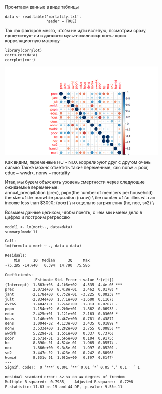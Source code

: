 Прочитаем данные в виде таблицы
```{r}
data <- read.table('mortality.txt',             
                   header = TRUE) 
```
Так как факторов много, чтобы не идти вслепую, посмотрим сразу, \
присутствует ли в датасете мультиколлинеарность через корреляционную матрицу
```{r}
library(corrplot)
corr<-cor(data)
corrplot(corr)
```
![png](https://github.com/VMVoron/Linear_regression_SPbU/blob/main/Rplot.png)

Как видим, переменные HC ~ NOX коррелируют друг с другом очень сильно
Также можно отметить такие переменные, как: nonw ~ poor, educ ~ wwdrk, nonw ~ mortality

Итак, мы будем объяснять уровень смертности через следующие ожидаемые переменные: \
annual_precipitation (prec), popn(the number of members per household) \
the size of the nonwhite population (nonw) \ 
the number of families with an income less than $3000; (poor) \ 
и отдельно загрязнения (hc, noc, so2) \

Возьмем данные целиком, чтобы понять, с чем мы имеем дело в цифрах и построим регрессию

```{r}
model1 <- lm(mort~., data=data)
summary(model1)
```
```{r}
Call:
lm(formula = mort ~ ., data = data)

Residuals:
    Min      1Q  Median      3Q     Max 
-75.285 -14.640   0.694  14.790  75.586 

Coefficients:
              Estimate Std. Error t value Pr(>|t|)    
(Intercept)  1.863e+03  4.108e+02   4.535  4.4e-05 ***
prec         2.072e+00  8.418e-01   2.462  0.01781 *  
jant        -2.178e+00  6.752e-01  -3.225  0.00238 ** 
jult        -2.834e+00  1.771e+00  -1.600  0.11670    
ovr65       -1.404e+01  7.746e+00  -1.813  0.07670 .  
popn        -1.154e+02  6.200e+01  -1.862  0.06933 .  
educ        -2.425e+01  1.121e+01  -2.163  0.03605 *  
hous        -1.146e+00  1.467e+00  -0.781  0.43871    
dens         1.004e-02  4.123e-03   2.435  0.01899 *  
nonw         3.533e+00  1.282e+00   2.755  0.00850 ** 
wwdrk        5.229e-01  1.551e+00   0.337  0.73760    
poor         2.671e-01  2.565e+00   0.104  0.91755    
hc          -8.890e-01  4.524e-01  -1.965  0.05574 .  
nox          1.866e+00  9.345e-01   1.997  0.05201 .  
so2         -3.447e-02  1.423e-01  -0.242  0.80968    
humid        5.331e-01  1.052e+00   0.507  0.61474    
---
Signif. codes:  0 ‘***’ 0.001 ‘**’ 0.01 ‘*’ 0.05 ‘.’ 0.1 ‘ ’ 1

Residual standard error: 32.33 on 44 degrees of freedom
Multiple R-squared:  0.7985,	Adjusted R-squared:  0.7298 
F-statistic: 11.63 on 15 and 44 DF,  p-value: 9.56e-11
```
